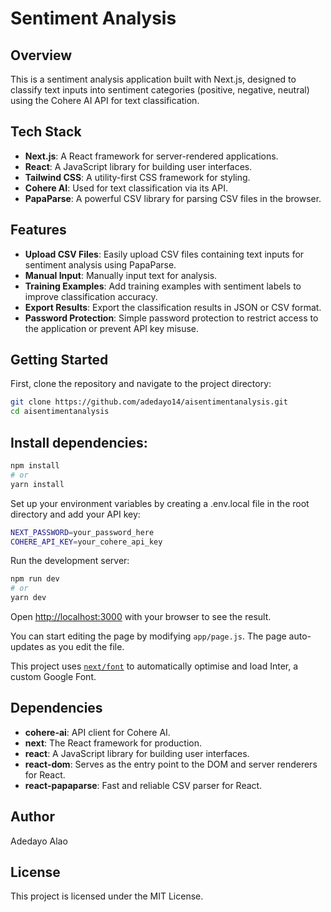 # Sentiment Analysis

## Overview
This is a sentiment analysis application built with Next.js, designed to classify text inputs into sentiment categories (positive, negative, neutral) using the Cohere AI API for text classification.

## Tech Stack
- **Next.js**: A React framework for server-rendered applications.
- **React**: A JavaScript library for building user interfaces.
- **Tailwind CSS**: A utility-first CSS framework for styling.
- **Cohere AI**: Used for text classification via its API.
- **PapaParse**: A powerful CSV library for parsing CSV files in the browser.

## Features
- **Upload CSV Files**: Easily upload CSV files containing text inputs for sentiment analysis using PapaParse.
- **Manual Input**: Manually input text for analysis.
- **Training Examples**: Add training examples with sentiment labels to improve classification accuracy.
- **Export Results**: Export the classification results in JSON or CSV format.
- **Password Protection**: Simple password protection to restrict access to the application or prevent API key misuse.

## Getting Started

First, clone the repository and navigate to the project directory:

```bash
git clone https://github.com/adedayo14/aisentimentanalysis.git
cd aisentimentanalysis
```

## Install dependencies:

```bash
npm install
# or
yarn install
```

Set up your environment variables by creating a .env.local file in the root directory and add your API key:
```bash
NEXT_PASSWORD=your_password_here
COHERE_API_KEY=your_cohere_api_key
```
Run the development server:

```bash
npm run dev
# or
yarn dev

```
Open [http://localhost:3000](http://localhost:3000) with your browser to see the result.

You can start editing the page by modifying `app/page.js`. The page auto-updates as you edit the file.

This project uses [`next/font`](https://nextjs.org/docs/basic-features/font-optimisation) to automatically optimise and load Inter, a custom Google Font.


## Dependencies
- **cohere-ai**: API client for Cohere AI.
- **next**: The React framework for production.
- **react**: A JavaScript library for building user interfaces.
- **react-dom**: Serves as the entry point to the DOM and server renderers for React.
- **react-papaparse**: Fast and reliable CSV parser for React.

## Author
Adedayo Alao

## License
This project is licensed under the MIT License.

